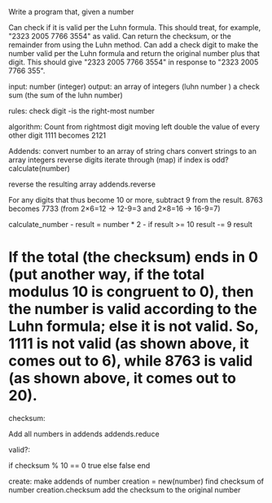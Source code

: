Write a program that, given a number

Can check if it is valid per the Luhn formula. This should treat, for example, "2323 2005 7766 3554" as valid.
Can return the checksum, or the remainder from using the Luhn method.
Can add a check digit to make the number valid per the Luhn formula and return the original number plus that digit. This should give "2323 2005 7766 3554" in response to "2323 2005 7766 355".

input: number (integer)
output: an array of integers (luhn number )
        a check sum (the sum of the luhn number)

rules: check digit 
        -is the right-most number

algorithm: 
Count from rightmost digit moving left 
double the value of every other digit
1111 becomes 2121

Addends:
convert number to an array of string chars
convert strings to an array integers
reverse digits
iterate through (map)
if index is odd? calculate(number)

reverse the resulting array addends.reverse
    

For any digits that thus become 10 or more, subtract 9 from the result.
8763 becomes 7733 (from 2×6=12 → 12-9=3 and 2×8=16 → 16-9=7)

calculate_number   - result = number * 2
                   - if result >= 10
                     result -= 9
                  result

# If the total (the checksum) ends in 0 (put another way, if the total modulus 10 is congruent to 0), then the number is valid according to the Luhn formula; else it is not valid. So, 1111 is not valid (as shown above, it comes out to 6), while 8763 is valid (as shown above, it comes out to 20).
checksum: 

Add all numbers in addends
addends.reduce

valid?:

if checksum % 10 == 0 
  true
else
  false
end

create:
make addends of number creation = new(number)
find checksum of number creation.checksum
add the checksum to the original number




